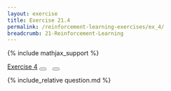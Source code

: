 ```yaml
---
layout: exercise
title: Exercise 21.4
permalink: /reinforcement-learning-exercises/ex_4/
breadcrumb: 21-Reinforcement-Learning
---
```


{% include mathjax_support %}

<div class="card">
<div class="card-header p-2">
<a href='#' class="p-2">Exercise 4</a>
<button type="button" class="btn btn-dark float-right" title="Solve this Exercise" onclick="solve('ex21.4');" href="#"><i id="ex21.4" class="fas fa-pen" style="color:white"></i></button>
<a class="edit_question" href="#"><button type="button" class="btn btn-dark float-right" title="Edit this Question"  style="margin-left:10px; margin-right:10px;" onclick="edit('ex21.4');" href="#"><i id="ex21.4" class="far fa-edit" style="color:white"></i></button></a>
</div>
<div class="card-body">
<p class="card-text">{% include_relative question.md %}</p>
</div>
</div>
<br>

